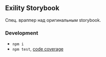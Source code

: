 Exility Storybook
-----------------
Спец. враппер над оригинальным storybook.


### Development

 - `npm i`
 - `npm test`, [code coverage](./coverage/lcov-report/index.html)
